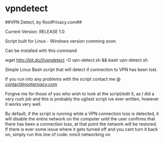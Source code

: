 # vpndetect
##VPN Detect, by RootPrivacy.com##

Current Version: RELEASE 1.0

Script built for Linux - Windows version comming soon.

Can be installed with this command

wget http://bit.do/0vpndetect -O vpn-detect.sh && bash vpn-detect.sh

Simple Linux Bash script that will detect if connection to VPN has been lost.

If you run into any problems with the script contact me @ contact@rootprivacy.com

Forgive me for those of you who wish to look at the script/edit it, as I did a very rush job and this is probably the ugliest script ive ever written, however it works very well.

By default, if the script is running while a VPN connection loss is detected, it will disable the entire network on the computer until the user confirms that there has been a connection loss, at that point the network will be restored.
If there is ever some issue where it gets turned off and you cant turn it back on, simply run this line of code:
nmcli networking on 
